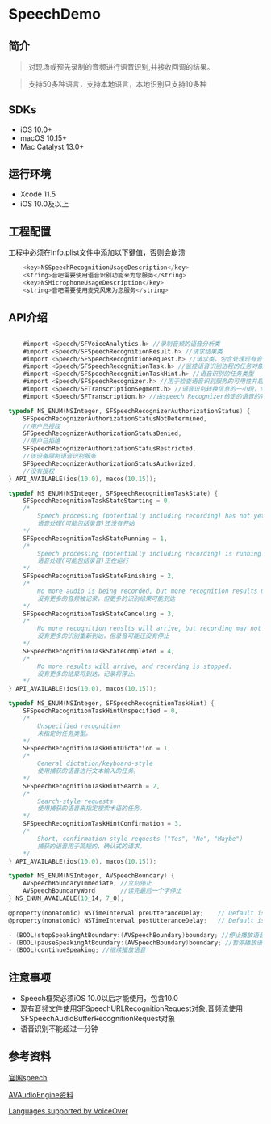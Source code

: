 # SpeechDemo

## 简介

> 对现场或预先录制的音频进行语音识别,并接收回调的结果。

> 支持50多种语言，支持本地语言，本地识别只支持10多种


## SDKs

* iOS 10.0+
* macOS 10.15+
* Mac Catalyst 13.0+

## 运行环境

* Xcode 11.5
* iOS 10.0及以上

## 工程配置

工程中必须在Info.plist文件中添加以下键值，否则会崩溃

```Objective-C
    <key>NSSpeechRecognitionUsageDescription</key>
    <string>音吧需要使用语音识别功能来为您服务</string>
    <key>NSMicrophoneUsageDescription</key>
    <string>音吧需要使用麦克风来为您服务</string>
```

## API介绍

```Objective-C

    #import <Speech/SFVoiceAnalytics.h> //录制音频的语音分析类
    #import <Speech/SFSpeechRecognitionResult.h> //请求结果类
    #import <Speech/SFSpeechRecognitionRequest.h> //请求类，包含处理现有音频和音频流的请求类
    #import <Speech/SFSpeechRecognitionTask.h> //监控语音识别进程的任务对象类
    #import <Speech/SFSpeechRecognitionTaskHint.h> //语音识别的任务类型
    #import <Speech/SFSpeechRecognizer.h> //用于检查语音识别服务的可用性并启动语音识别过程的对象。
    #import <Speech/SFTranscriptionSegment.h> //语音识别转换信息的一小段，由speech Recognizer提供
    #import <Speech/SFTranscription.h> //由speech Recognizer给定的语音的完整文本表示

```

```Objective-C
typedef NS_ENUM(NSInteger, SFSpeechRecognizerAuthorizationStatus) {
    SFSpeechRecognizerAuthorizationStatusNotDetermined,
    //用户已授权
    SFSpeechRecognizerAuthorizationStatusDenied,
    //用户已拒绝
    SFSpeechRecognizerAuthorizationStatusRestricted,
    //该设备限制语音识别服务
    SFSpeechRecognizerAuthorizationStatusAuthorized,
    //没有授权
} API_AVAILABLE(ios(10.0), macos(10.15));
```

```Objective-C
typedef NS_ENUM(NSInteger, SFSpeechRecognitionTaskState) {
    SFSpeechRecognitionTaskStateStarting = 0,       
    /*
        Speech processing (potentially including recording) has not yet begun
        语音处理(可能包括录音)还没有开始
    */
    SFSpeechRecognitionTaskStateRunning = 1,        
    /*
        Speech processing (potentially including recording) is running
        语音处理(可能包括录音)正在运行
    */
    SFSpeechRecognitionTaskStateFinishing = 2,      
    /*
        No more audio is being recorded, but more recognition results may arrive
        没有更多的音频被记录，但更多的识别结果可能到达
    */
    SFSpeechRecognitionTaskStateCanceling = 3,      
    /*
        No more recognition reuslts will arrive, but recording may not have stopped yet
        没有更多的识别重新到达，但录音可能还没有停止
    */
    SFSpeechRecognitionTaskStateCompleted = 4,      
    /*
        No more results will arrive, and recording is stopped.
        没有更多的结果将到达，记录将停止。
    */
} API_AVAILABLE(ios(10.0), macos(10.15));
```

```Objective-C
typedef NS_ENUM(NSInteger, SFSpeechRecognitionTaskHint) {
    SFSpeechRecognitionTaskHintUnspecified = 0,     
    /* 
        Unspecified recognition
        未指定的任务类型。
    */
    SFSpeechRecognitionTaskHintDictation = 1,       
    /* 
        General dictation/keyboard-style
        使用捕获的语音进行文本输入的任务。
    */
    SFSpeechRecognitionTaskHintSearch = 2,
    /*
        Search-style requests
        使用捕获的语音来指定搜索术语的任务。
    */
    SFSpeechRecognitionTaskHintConfirmation = 3,    
    /*
        Short, confirmation-style requests ("Yes", "No", "Maybe")
        捕获的语音用于简短的、确认式的请求。
    */
} API_AVAILABLE(ios(10.0), macos(10.15));
```

```Objective-C
typedef NS_ENUM(NSInteger, AVSpeechBoundary) {
    AVSpeechBoundaryImmediate, //立刻停止
    AVSpeechBoundaryWord       //读完最后一个字停止
} NS_ENUM_AVAILABLE(10_14, 7_0);
```

```Objective-C
@property(nonatomic) NSTimeInterval preUtteranceDelay;    // Default is 0.0  读一段话之前的停顿
@property(nonatomic) NSTimeInterval postUtteranceDelay;   // Default is 0.0  读完一段后的停顿时间
```

```Objective-C
- (BOOL)stopSpeakingAtBoundary:(AVSpeechBoundary)boundary; //停止播放语音
- (BOOL)pauseSpeakingAtBoundary:(AVSpeechBoundary)boundary; //暂停播放语音
- (BOOL)continueSpeaking; //继续播放语音
```

## 注意事项

* Speech框架必须iOS 10.0以后才能使用，包含10.0
* 现有音频文件使用SFSpeechURLRecognitionRequest对象,音频流使用SFSpeechAudioBufferRecognitionRequest对象
* 语音识别不能超过一分钟


## 参考资料

[官网speech](https://developer.apple.com/documentation/speech)

[AVAudioEngine资料](https://www.jianshu.com/p/506c62183763)

[Languages supported by VoiceOver](https://support.apple.com/en-us/HT206175)
